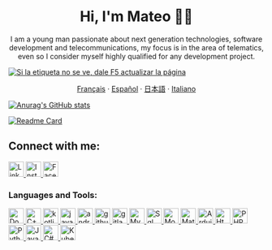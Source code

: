 <p align="center">
<h1 align="center"> Hi, I'm Mateo 👋🔭 </h1>
</p>

  <p align="center">
  I am a young man passionate about next generation technologies, software development and telecommunications, my focus is in the area of telematics, even so I consider myself highly qualified for any development project.
  </p>
  
  <a href="https://github.com/mgodll/mgodll">
    <img alt="Si la etiqueta no se ve, dale F5 actualizar la página" title="Visitas Perfil GitHub" src="https://contador-visitas-github.vercel.app/"/></a>
   
  <p align="center">
    <a href="/docs/readme_fr.md">Français</a>
    ·
    <a href="/docs/readme_es.md">Español</a>
    ·
    <a href="/docs/readme_ja.md">日本語</a>
    ·
    <a href="/docs/readme_it.md">Italiano</a>
  </p>
  <p align="center">
  
  [![Anurag's GitHub stats](https://github-readme-stats.vercel.app/api?username=mgodll&show_icons=true&theme=dark)](https://github.com/mgodll)
 
  [![Readme Card](https://github-readme-stats.vercel.app/api/pin/?username=mgodll&repo=Prometheus-grafana&show_icons=true&theme=dark)](https://github.com/mgodll/Prometheus-grafana)
  
  </p>
  <p>
    <h2> Connect with me: </h2>
    <a href="https://www.linkedin.com/in/mateo-toro-rodriguez-3799b624a/">
      <img alt="Linkedin" width="30px" src="https://play-lh.googleusercontent.com/kMofEFLjobZy_bCuaiDogzBcUT-dz3BBbOrIEjJ-hqOabjK8ieuevGe6wlTD15QzOqw" />
    </a>
    <a href="https://www.instagram.com/mgodll_99/">
      <img alt="Instagram" width="30px" src="https://cdn-icons-png.flaticon.com/512/174/174855.png" />
    </a>
    <a href="https://www.facebook.com/MateoToroRodriguez">
      <img alt="Facebook" width="30px" src="https://cdn.icon-icons.com/icons2/3132/PNG/512/facebook_social_network_network_communication_internet_icon_192273.png" />
    </a>
  </p>
  
  <p>
    <h3> Languages and Tools: </h3>
    <a href="https://www.docker.com">
      <img alt="Docker" width="30px" src="https://cdn-icons-png.flaticon.com/512/919/919853.png" />
    </a>
    <a href="https://www2.eii.uva.es/fund_inf/cpp/temas/1_introduccion/introduccion.html#:~:text=C%2B%2B%20es%20un%20lenguaje%20compilado,a%20objetos%20del%20lenguaje%20C.&text=C%2B%2B%20significaría%20incremento%20de%20C,operador%20%2B%2B%20con%20ese%20nombre.">
    <img alt="C++" width="30px" src="https://upload.wikimedia.org/wikipedia/commons/1/18/ISO_C%2B%2B_Logo.svg" />
    </a>
    <a href="https://developer.android.com/kotlin?gclid=Cj0KCQiA0oagBhDHARIsAI-BbgeWEybkO6n_T2yeXAlKsVCdwb9dSe5RPe-e3tmmCQsPaaILUp75GWsaAnqnEALw_wcB&gclsrc=aw.ds&hl=es-419">
    <img alt="kotlin" width="30px" src="https://upload.wikimedia.org/wikipedia/commons/thumb/0/06/Kotlin_Icon.svg/1200px-Kotlin_Icon.svg.png" />
    </a>
    <a href="https://www.java.com/es/">
    <img alt="java" width="30px" src="https://cdn-icons-png.flaticon.com/512/226/226777.png" />
    </a>
    <a href="https://developer.android.com/studio?gclid=Cj0KCQiA0oagBhDHARIsAI-BbgcxQCdD6uASRJ2UcNvWebG-uK8aNc8OvdHNIacCr5pcwKJWgvP7fQUaAtSmEALw_wcB&gclsrc=aw.ds">
    <img alt="android-studios" width="30px" src="https://upload.wikimedia.org/wikipedia/commons/thumb/e/e3/Android_Studio_Icon_%282014-2019%29.svg/1200px-Android_Studio_Icon_%282014-2019%29.svg.png" />
    </a>
    <a href="https://github.com">
    <img alt="github" width="30px" src="https://cdn-icons-png.flaticon.com/512/25/25231.png" />
    </a>
    <a href="https://about.gitlab.com">
    <img alt="gitlab" width="30px" src="https://cdn4.iconfinder.com/data/icons/logos-and-brands/512/144_Gitlab_logo_logos-512.png" />
    </a>
    <a href="https://www.mysql.com">
    <img alt="Mysql" width="30px" src="https://cdn-icons-png.flaticon.com/512/5968/5968313.png" />
    </a>
    <a href="https://support.microsoft.com/es-es/office/access-sql-conceptos-básicos-vocabulario-y-sintaxis-444d0303-cde1-424e-9a74-e8dc3e460671#:~:text=las%20consultas%3A%20UNION-,¿Qué%20es%20SQL%3F,SQL%20para%20trabajar%20con%20datos.">
    <img alt="Sql" width="30px" src="https://cdn-icons-png.flaticon.com/512/4299/4299956.png" />
    </a>
    <a href="https://www.mongodb.com/cloud/atlas/lp/try4?utm_source=google&utm_campaign=search_gs_pl_evergreen_atlas_core_prosp-brand_gic-null_amers-co_ps-all_desktop_eng_lead&utm_term=mongodb&utm_medium=cpc_paid_search&utm_ad=e&utm_ad_campaign_id=12212624317&adgroup=115749712463&cq_cmp=12212624317&gclid=Cj0KCQiA0oagBhDHARIsAI-BbgdOc0v-sH_0As2Jt3FUn5tBk49JdXT5bIwPKom0DdhCO3-vcjJ40_kaAp0bEALw_wcB">
    <img alt="MongoDB" width="30px" src="https://cdn.iconscout.com/icon/free/png-256/mongodb-5-1175140.png" />
    </a>
    <a href="https://www.mathworks.com/products/matlab.html">
    <img alt="Matlab" width="30px" src="https://upload.wikimedia.org/wikipedia/commons/thumb/2/21/Matlab_Logo.png/667px-Matlab_Logo.png" />
    </a>
    <a href="https://www.arduino.cc">
    <img alt="Arduino" width="30px" src="https://w7.pngwing.com/pngs/358/405/png-transparent-arduino-computer-icons-computer-software-graphy-logo-miscellaneous-text-trademark.png" />
    </a>
    <a href="https://developer.mozilla.org/es/docs/Web/HTML">
    <img alt="Html" width="30px" src="https://cdn-icons-png.flaticon.com/512/919/919827.png" />
    </a>
    <a href="https://www.php.net/manual/es/intro-whatis.php">
    <img alt="PHP" width="30px" src="https://cdn-icons-png.flaticon.com/512/5968/5968332.png" />
    </a>
    <a href="https://www.python.org">
    <img alt="Python" width="30px" src="https://cdn3.iconfinder.com/data/icons/logos-and-brands-adobe/512/267_Python-512.png" />
    </a>
    <a href="https://developer.mozilla.org/es/docs/Web/JavaScript">
    <img alt="Javascript" width="30px" src="https://cdn-icons-png.flaticon.com/512/5968/5968292.png" />
    </a>
    </a>
    <a href="https://es.wikipedia.org/wiki/C_(lenguaje_de_programación)">
    <img alt="C#" width="30px" src="https://e7.pngegg.com/pngimages/520/669/png-clipart-c-logo-c-programming-language-computer-icons-computer-programming-programming-miscellaneous-blue-thumbnail.png" />
    </a>
    <a href="https://kubernetes.io/es/">
    <img alt="Kubernets" width="30px" src="https://upload.wikimedia.org/wikipedia/labs/thumb/b/ba/Kubernetes-icon-color.svg/2110px-Kubernetes-icon-color.svg.png" />
    </a>
  </p>
<!--
